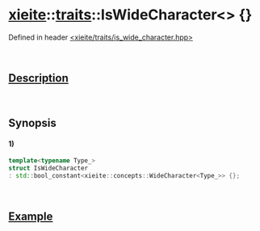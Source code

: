 # [xieite](../../xieite.md)\:\:[traits](../../traits.md)\:\:IsWideCharacter\<\> \{\}
Defined in header [<xieite/traits/is_wide_character.hpp>](../../../include/xieite/traits/is_wide_character.hpp)

&nbsp;

## [Description](../concepts/wide_character.md#Description)

&nbsp;

## Synopsis
#### 1)
```cpp
template<typename Type_>
struct IsWideCharacter
: std::bool_constant<xieite::concepts::WideCharacter<Type_>> {};
```

&nbsp;

## [Example](../concepts/wide_character.md#Example)
